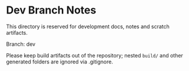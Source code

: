 # Dev Branch Notes

This directory is reserved for development docs, notes and scratch artifacts.

Branch: dev

Please keep build artifacts out of the repository; nested `build/` and other
generated folders are ignored via .gitignore.
